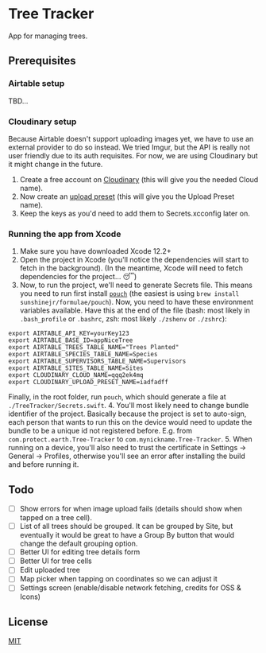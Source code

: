 #  Tree Tracker
App for managing trees.

## Prerequisites

### Airtable setup
TBD...

### Cloudinary setup
Because Airtable doesn't support uploading images yet, we have to use an external provider to do so instead. We tried Imgur, but the API is really not user friendly due to its auth requisites. For now, we are using Cloudinary but it might change in the future.

1. Create a free account on [Cloudinary](https://cloudinary.com/users/register/free) (this will give you the needed Cloud name).
2. Now create an [upload preset](https://cloudinary.com/console/settings/upload) (this will give you the Upload Preset name).
3. Keep the keys as you'd need to add them to Secrets.xcconfig later on.

### Running the app from Xcode
1. Make sure you have downloaded Xcode 12.2+
2. Open the project in Xcode (you'll notice the dependencies will start to fetch in the background).
(In the meantime, Xcode will need to fetch dependencies for the project... 😴)
3. Now, to run the project, we'll need to generate Secrets file. This means you need to run first install [`pouch`](https://github.com/sunshinejr/pouch) (the easiest is using `brew install sunshinejr/formulae/pouch`). Now, you need to have these environment variables available. Have this at the end of the file (bash: most likely in `.bash_profile` or `.bashrc`, zsh: most likely `./zshenv` or `./zshrc`):
```
export AIRTABLE_API_KEY=yourKey123
export AIRTABLE_BASE_ID=appNiceTree
export AIRTABLE_TREES_TABLE_NAME="Trees Planted"
export AIRTABLE_SPECIES_TABLE_NAME=Species
export AIRTABLE_SUPERVISORS_TABLE_NAME=Supervisors
export AIRTABLE_SITES_TABLE_NAME=Sites
export CLOUDINARY_CLOUD_NAME=qqq2ek4mq
export CLOUDINARY_UPLOAD_PRESET_NAME=iadfadff
```
Finally, in the root folder, run `pouch`, which should generate a file at `./TreeTracker/Secrets.swift`.
4. You'll most likely need to change bundle identifier of the project. Basically because the project is set to auto-sign, each person that wants to run this on the device would need to update the bundle to be a unique id not registered before. E.g. from `com.protect.earth.Tree-Tracker` to `com.mynickname.Tree-Tracker`.
5. When running on a device, you'll also need to trust the certificate in Settings -> General -> Profiles, otherwise you'll see an error after installing the build and before running it.

## Todo
- [ ] Show errors for when image upload fails (details should show when tapped on a tree cell).
- [ ] List of all trees should be grouped. It can be grouped by Site, but eventually it would be great to have a Group By button that would change the default grouping option.
- [ ] Better UI for editing tree details form
- [ ] Better UI for tree cells
- [ ] Edit uploaded tree
- [ ] Map picker when tapping on coordinates so we can adjust it
- [ ] Settings screen (enable/disable network fetching, credits for OSS & Icons)

## License
[MIT](License.md)

